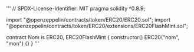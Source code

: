 '''
// SPDX-License-Identifier: MIT
pragma solidity ^0.8.9;

import "@openzeppelin/contracts/token/ERC20/ERC20.sol";
import "@openzeppelin/contracts/token/ERC20/extensions/ERC20FlashMint.sol";

contract Nom is ERC20, ERC20FlashMint {
    constructor() ERC20("nom", "mon") {}
}
'''
